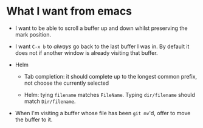 # What I want from emacs

* I want to be able to scroll a buffer up and down whilst preserving
  the mark position.

* I want `C-x b` to *always* go back to the last buffer I was in.  By
  default it does not if another window is already visiting that
  buffer.

* Helm

    * Tab completion: it should complete up to the longest common
      prefix, not choose the currently selected

    * Helm: tying `filename` matches `FileName`.  Typing
      `dir/filename` should match `Dir/filename`.

* When I'm visiting a buffer whose file has been `git mv`'d, offer to
  move the buffer to it.
